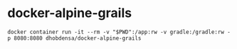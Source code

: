# docker-alpine-grails

```
docker container run -it --rm -v "$PWD":/app:rw -v gradle:/gradle:rw -p 8080:8080 dhobdensa/docker-alpine-grails
```

